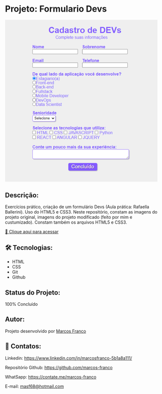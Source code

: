  #   Projeto: Formulario Devs

![preview](./preview.png)

## Descrição:
Exercícios prático, criação de um formulário Devs (Aula prática: Rafaella Ballerini). Uso do HTML5 e CSS3. Neste repositório, constam as imagens do projeto original, imagens do projeto modificado (feito por mim e custumizado). Constam também os arquivos HTML5 e CSS3.


[🔗 Clique aqui para acessar](https://marcos-franco.github.io/formularioDevs/)


## 🛠 Tecnologias:
- HTML
- CSS
- Git
- Github

## Status do Projeto:
100% Concluído

## Autor:
Projeto desenvolvido por [Marcos Franco](https://www.linkedin.com/in/marcosfranco-5b1a8a111/)

## 💛 Contatos:

Linkedin: https://www.linkedin.com/in/marcosfranco-5b1a8a111/

Repositório Github: https://github.com/marcos-franco

WhatSapp: https://contate.me/marcos-franco

E-mail: masf68@hotmail.com
